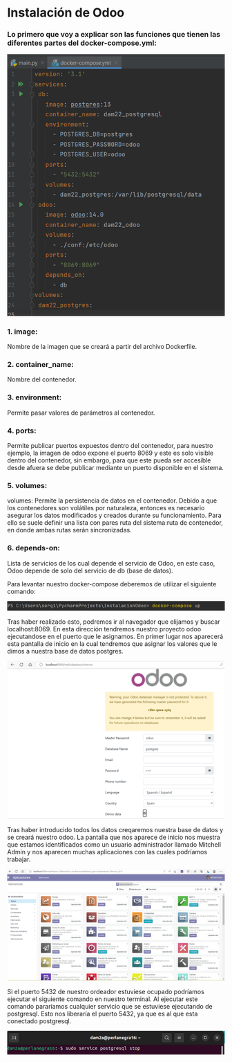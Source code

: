 <h1>Instalación de Odoo</h1>

<h3>Lo primero que voy a explicar son las funciones que tienen las diferentes partes del docker-compose.yml:</h3>

![Captura de pantalla 2023-03-15 234257.png](Captura%20de%20pantalla%202023-03-15%20234257.png)

<h3>1. image: </h3>Nombre de la imagen que se creará a partir del archivo Dockerfile.

<h3>2. container_name: </h3>Nombre del contenedor.

<h3>3. environment: </h3>Permite pasar valores de parámetros al contenedor.

<h3>4. ports: </h3>Permite publicar puertos expuestos dentro del contenedor, para nuestro ejemplo, la imagen de odoo expone el puerto 8069 y este es solo visible dentro del contenedor, sin embargo, para que este pueda ser accesible desde afuera se debe publicar mediante un puerto disponible en el sistema.

<h3>5. volumes: </h3>volumes: Permite la persistencia de datos en el contenedor. Debido a que los contenedores son volátiles por naturaleza, entonces es necesario asegurar los datos modificados y creados durante su funcionamiento. Para ello se suele definir una lista con pares ruta del sistema:ruta de contenedor, en donde ambas rutas serán sincronizadas.

<h3>6. depends-on: </h3> Lista de servicios de los cual depende el servicio de Odoo, en este caso, Odoo depende de solo del servicio de db (base de datos).

Para levantar nuestro docker-compose deberemos de utilizar el siguiente comando:

![Captura de pantalla 2023-03-15 234312.png](Captura%20de%20pantalla%202023-03-15%20234312.png)

Tras haber realizado esto, podremos ir al navegador que elijamos y buscar localhost:8069. En esta dirección tendremos nuestro proyecto odoo ejecutandose en el puerto que le asignamos. En primer lugar nos aparecerá esta pantalla de inicio en la cual tendremos que asignar los valores que le dimos a nuestra base de datos postgres.

![Captura de pantalla 2023-03-15 234230.png](Captura%20de%20pantalla%202023-03-15%20234230.png)

Tras haber introducido todos los datos creqaremos nuestra base de datos y se creará nuestro odoo. La pantalla que nos aparece de inicio nos muestra que estamos identificados como un usuario administrador llamado Mitchell Admin y nos aparecen muchas aplicaciones con las cuales podríamos trabajar.

![Captura de pantalla 2023-03-16 004816.png](Captura%20de%20pantalla%202023-03-16%20004816.png)

Si el puerto 5432 de nuestro ordeador estuviese ocupado podríamos ejecutar el siguiente comando en nuestro terminal. Al ejecutar este comando pararíamos cualquier servicio que se estuviese ejecutando de postgresql. Esto nos liberaría el puerto 5432, ya que es al que esta conectado postgresql.

![Captura de pantalla de 2023-03-17 12-37-08.png](Captura%20de%20pantalla%20de%202023-03-17%2012-37-08.png)